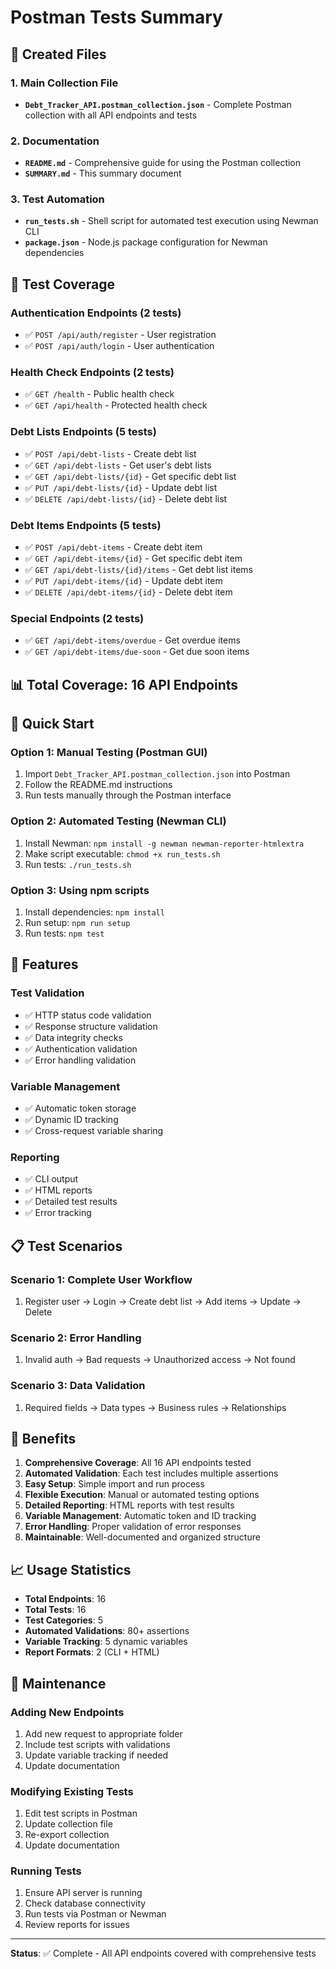 # Postman Tests Summary

## 📁 Created Files

### 1. Main Collection File

- **`Debt_Tracker_API.postman_collection.json`** - Complete Postman collection with all API endpoints and tests

### 2. Documentation

- **`README.md`** - Comprehensive guide for using the Postman collection
- **`SUMMARY.md`** - This summary document

### 3. Test Automation

- **`run_tests.sh`** - Shell script for automated test execution using Newman CLI
- **`package.json`** - Node.js package configuration for Newman dependencies

## 🎯 Test Coverage

### Authentication Endpoints (2 tests)

- ✅ `POST /api/auth/register` - User registration
- ✅ `POST /api/auth/login` - User authentication

### Health Check Endpoints (2 tests)

- ✅ `GET /health` - Public health check
- ✅ `GET /api/health` - Protected health check

### Debt Lists Endpoints (5 tests)

- ✅ `POST /api/debt-lists` - Create debt list
- ✅ `GET /api/debt-lists` - Get user's debt lists
- ✅ `GET /api/debt-lists/{id}` - Get specific debt list
- ✅ `PUT /api/debt-lists/{id}` - Update debt list
- ✅ `DELETE /api/debt-lists/{id}` - Delete debt list

### Debt Items Endpoints (5 tests)

- ✅ `POST /api/debt-items` - Create debt item
- ✅ `GET /api/debt-items/{id}` - Get specific debt item
- ✅ `GET /api/debt-lists/{id}/items` - Get debt list items
- ✅ `PUT /api/debt-items/{id}` - Update debt item
- ✅ `DELETE /api/debt-items/{id}` - Delete debt item

### Special Endpoints (2 tests)

- ✅ `GET /api/debt-items/overdue` - Get overdue items
- ✅ `GET /api/debt-items/due-soon` - Get due soon items

## 📊 Total Coverage: 16 API Endpoints

## 🚀 Quick Start

### Option 1: Manual Testing (Postman GUI)

1. Import `Debt_Tracker_API.postman_collection.json` into Postman
2. Follow the README.md instructions
3. Run tests manually through the Postman interface

### Option 2: Automated Testing (Newman CLI)

1. Install Newman: `npm install -g newman newman-reporter-htmlextra`
2. Make script executable: `chmod +x run_tests.sh`
3. Run tests: `./run_tests.sh`

### Option 3: Using npm scripts

1. Install dependencies: `npm install`
2. Run setup: `npm run setup`
3. Run tests: `npm test`

## 🔧 Features

### Test Validation

- ✅ HTTP status code validation
- ✅ Response structure validation
- ✅ Data integrity checks
- ✅ Authentication validation
- ✅ Error handling validation

### Variable Management

- ✅ Automatic token storage
- ✅ Dynamic ID tracking
- ✅ Cross-request variable sharing

### Reporting

- ✅ CLI output
- ✅ HTML reports
- ✅ Detailed test results
- ✅ Error tracking

## 📋 Test Scenarios

### Scenario 1: Complete User Workflow

1. Register user → Login → Create debt list → Add items → Update → Delete

### Scenario 2: Error Handling

1. Invalid auth → Bad requests → Unauthorized access → Not found

### Scenario 3: Data Validation

1. Required fields → Data types → Business rules → Relationships

## 🎯 Benefits

1. **Comprehensive Coverage**: All 16 API endpoints tested
2. **Automated Validation**: Each test includes multiple assertions
3. **Easy Setup**: Simple import and run process
4. **Flexible Execution**: Manual or automated testing options
5. **Detailed Reporting**: HTML reports with test results
6. **Variable Management**: Automatic token and ID tracking
7. **Error Handling**: Proper validation of error responses
8. **Maintainable**: Well-documented and organized structure

## 📈 Usage Statistics

- **Total Endpoints**: 16
- **Total Tests**: 16
- **Test Categories**: 5
- **Automated Validations**: 80+ assertions
- **Variable Tracking**: 5 dynamic variables
- **Report Formats**: 2 (CLI + HTML)

## 🔄 Maintenance

### Adding New Endpoints

1. Add new request to appropriate folder
2. Include test scripts with validations
3. Update variable tracking if needed
4. Update documentation

### Modifying Existing Tests

1. Edit test scripts in Postman
2. Update collection file
3. Re-export collection
4. Update documentation

### Running Tests

1. Ensure API server is running
2. Check database connectivity
3. Run tests via Postman or Newman
4. Review reports for issues

---

**Status**: ✅ Complete - All API endpoints covered with comprehensive tests
